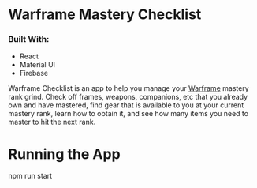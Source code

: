 # Warframe Mastery Checklist

### Built With:
- React
- Material UI
- Firebase

Warframe Checklist is an app to help you manage your [Warframe](http://warframe.com) mastery rank grind. Check off frames, weapons, companions, etc that you already own and have mastered, find gear that is available to you at your current mastery rank, learn how to obtain it, and see how many items you need to master to hit the next rank.

# Running the App

npm run start
